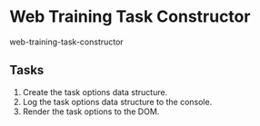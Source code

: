 # Web Training Task Constructor
web-training-task-constructor

## Tasks

1. Create the task options data structure. 
2. Log the task options data structure to the console.
3. Render the task options to the DOM.
